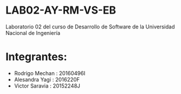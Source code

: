 # LAB02-AY-RM-VS-EB
Laboratorio 02 del curso de Desarrollo de Software de la Universidad Nacional de Ingeniería
# Integrantes:
  - Rodrigo Mechan : 20160496I
  - Alesandra Yagi : 2016220F
  - Victor Saravia : 20152248J
